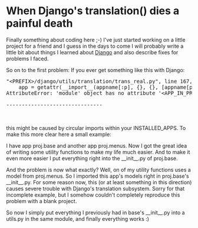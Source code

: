 # When Django's translation() dies a painful death

Finally something about coding here ;-) I've just started working on a little project for a friend and I guess in the days to come I will probably write a little bit about things I learned about [Django](http://www.djangoproject.com/) and also describe fixes for problems I faced.

So on to the first problem: If you ever get something like this with Django:

<pre class="output">
&quot;&lt;PREFIX&gt;/django/utils/translation/trans_real.py&quot;, line 167, in _fetch
    app = getattr(__import__(appname[:p], {}, {}, [appname[p+1:]]), appname[p+1:])
AttributeError: &apos;module&apos; object has no attribute &apos;&lt;APP_IN_PROJ&gt;&apos;

-------------------------------


</pre>

this might be caused by circular imports within your INSTALLED_APPS. To make this more clear here a small example:

I have app proj.base and another app proj.menus. Now I got the great idea of writing some utility functions to make my life much easier. And to make it even more easier I put everything right into the \_\_init\_\_.py of proj.base. 

And the problem is now what exactly? Well, on of my utility functions uses a model from proj.menus. So I imported this app's models right in proj.base's \_\_init\_\_.py. For some reason now, this (or at least something in this direction) causes severe trouble with Django's translation subsystem. Sorry for that incomplete example, but I somehow couldn't completely reproduce this problem with a blank project.

So now I simply put everything I previously had in base's \_\_init\_\_.py into a utils.py in the same module, and finally everything works :)